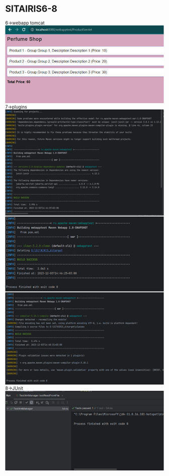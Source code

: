 # SITAIRIS6-8
6->webapp tomcat
![Result 6lab](https://github.com/Teetras/SITAIRIS6-8/blob/master/src/main/resources/screenshots/img.png)
7->plugins
![versions](https://github.com/Teetras/SITAIRIS6-8/blob/master/src/main/resources/screenshots/img_1.png)
![Clean](https://github.com/Teetras/SITAIRIS6-8/blob/master/src/main/resources/screenshots/img_2.png)
![compile](https://github.com/Teetras/SITAIRIS6-8/blob/master/src/main/resources/screenshots/img_3.png)
8->JUnit
![test](https://github.com/Teetras/SITAIRIS6-8/blob/master/src/main/resources/screenshots/img_4.png)

